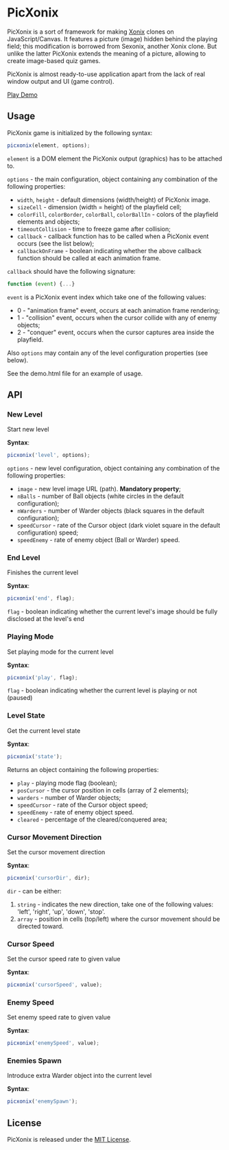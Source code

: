 PicXonix
===============

PicXonix is a sort of framework for making [Xonix](https://en.wikipedia.org/wiki/Xonix) clones on JavaScript/Canvas. It features a picture (image) hidden behind the playing field; this modification is borrowed from Sexonix, another Xonix clone. But unlike the latter PicXonix extends the meaning of a picture, allowing to create image-based quiz games.

PicXonix is almost ready-to-use application apart from the lack of real window output and UI (game control).

[Play Demo](http://demos.savreen.com/picxonix/)


Usage
-------------
PicXonix game is initialized by the following syntax:

``` javascript
picxonix(element, options);
```

`element` is a DOM element the PicXonix output (graphics) has to be attached to.

`options` - the main configuration, object containing any combination of the following properties:
* `width`, `height` - default dimensions (width/height) of PicXonix image.
* `sizeCell` - dimension (width = height) of the playfield cell;
* `colorFill`, `colorBorder`, `colorBall`, `colorBallIn` - colors of the playfield elements and objects;
* `timeoutCollision` - time to freeze game after collision;
* `callback` - callback function has to be called when a PicXonix event occurs (see the list below);
* `callbackOnFrame` - boolean indicating whether the above callback function should be called at each animation frame.

`callback` should have the following signature:
``` javascript
function (event) {...}
```

`event` is a PicXonix event index which take one of the following values:
* 0 - "animation frame" event, occurs at each animation frame rendering;
* 1 - "collision" event, occurs when the cursor collide with any of enemy objects;
* 2 - "conquer" event, occurs when the cursor captures area inside the playfield.

Also `options` may contain any of the level configuration properties (see below).

See the demo.html file for an example of usage.


API
-------------
### New Level
Start new level

**Syntax**:
``` javascript
picxonix('level', options);
```

`options` - new level configuration, object containing any combination of the following properties:
* `image` - new level image URL (path). **Mandatory property**;
* `nBalls` - number of Ball objects (white circles in the default configuration);
* `nWarders` - number of Warder objects (black squares in the default configuration);
* `speedCursor` - rate of the Cursor object (dark violet square in the default configuration) speed;
* `speedEnemy` - rate of enemy object (Ball or Warder) speed.


### End Level
Finishes the current level

**Syntax**:
``` javascript
picxonix('end', flag);
```

`flag` - boolean indicating whether the current level's image should be fully disclosed at the level's end


### Playing Mode
Set playing mode for the current level

**Syntax**:
``` javascript
picxonix('play', flag);
```

`flag` - boolean indicating whether the current level is playing or not (paused)


### Level State 
Get the current level state

**Syntax**:
``` javascript
picxonix('state');
```

Returns an object containing the following properties:
* `play` - playing mode flag (boolean);
* `posCursor` - the cursor position in cells (array of 2 elements);
* `warders` - number of Warder objects;
* `speedCursor` - rate of the Cursor object speed;
* `speedEnemy` - rate of enemy object speed.
* `cleared` - percentage of the cleared/conquered area;


### Cursor Movement Direction
Set the cursor movement direction

**Syntax**:
``` javascript
picxonix('cursorDir', dir);
```

`dir` - can be either:
1) `string` - indicates the new direction, take one of the following values: 'left', 'right', 'up', 'down', 'stop'.
2) `array` - position in cells (top/left) where the cursor movement should be directed toward.


### Cursor Speed
Set the cursor speed rate to given value

**Syntax**:
``` javascript
picxonix('cursorSpeed', value);
```


### Enemy Speed
Set enemy speed rate to given value

**Syntax**:
``` javascript
picxonix('enemySpeed', value);
```


### Enemies Spawn
Introduce extra Warder object into the current level

**Syntax**:
``` javascript
picxonix('enemySpawn');
```


License
-------------
PicXonix is released under the [MIT License](http://www.opensource.org/licenses/MIT).
